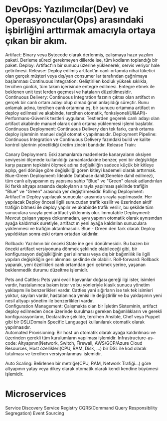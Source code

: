 # DevOps: Yazılımcılar(Dev) ve Operasyoncular(Ops) arasındaki işbirliğini arttırmak amacıyla ortaya çıkan bir akım.
Artifact: Binary veya Bytecode olarak derlenmiş, çalışmaya hazır yazılım paketi. Derleme süreci gerekmeyen dillerde ise, tüm kodların toplandığı bir paket.
Deploy: Artifact'ın bir sunucu üzerine yüklenerek, servis veriyor hale getirilmesi.
Release: Deploy edilmiş artifact'ın canlı ortamda nihai tüketici olan gerçek müşteri veya dış/yan consumer lar tarafından çağrılmaya başlanması 
Continuous Integration: Geliştirilen kodluk yüksek sıklıkla, tercihen günlük, tüm takım içerisinde entegre edilmesi. Entegre etmek ile beklenen unit test lerden geçmesi ve hataların düzeltilmesidir.   
Continuous Delivery: Continuous Integration fazının çıktısı olan artifact ın gerçek bir canlı ortam adayı olup olmadığının anlaşıldığı süreçtir. Bunu anlamak adına, tercihen canlı ortamına eş, bir sunucu ortamına artifact ın deploy edilmesi ve akabinde, tercihen otomatik, fonksiyonel(UI&API)-Performans-Güvenlik testleri uygulanır. Testlerden geçerek canlı adayı olan artifact akabinde manuel olarak canlı ortama yüklenmesi işlemi başlatılır. 
Continuous Deployment: Continuous Delivery den tek farkı, canlı ortama deploy işleminin manuel değil otomatik yapılmasıdır.
Deployment Pipeline: Continuous Integration ve Continuous Delivery fazındaki build ve kalite kontrol işlerinin yönetildiği üretim zinciri bandıdır. 
Release Train: 

Canary Deployment: Eski zamanlarda madenlerde kanaryaların oksiyen seviyesini ölçmede kullanıldığı zamanlardakine benzer, yeni bir değişikliğe karşı pazarın tepkisini ölçmek adına değişikliğin sadece küçük bir kitleye açılıp, geri dönüşe göre değişikliği gören kitleyi kademeli olarak arttırmak.  
Blue-Green Deployment: İdealde Database dahil(Genelde dahil edilmez), tüm canlı altyapısının eş yapısına sahip "Blue" ve "Green" olarak adlandırılan iki farklı altyapı arasında deployların sırayla yapılması şeklinde trafiğin "Blue" ve "Green" arasında yer değiştirmesidir. 
Rolling Deployment: Artifact'ın Deploy yapılacak sunucular arasında sırayla yapılmasıdır. Her yapılacak Deploy öncesi ilgili sunucudan trafik kesilir ve üzerinden aktif trafiğin bitmesi ile deploy yapılır ve akabinde trafik verilir,  bu şekilde tüm sunuculara sırayla yeni artifact yüklenmiş olur.
Immutable Deployment: Mevcut çalışan yapıya dokunmadan, aynı yapının otomatik olarak aynısından ayağa kaldırmak suretiyle, artifact ın yeni ayağa kaldırılan sunuculara yüklenmesi ve trafiğin aktarılmasıdır. Blue - Green den fark olarak Deploy yapıldıktan sonra eski ortam ortadan kaldırılır.

Rollback: Yazılımın bir önceki State ine geri dönülmesidir. Bu bazen bir önceki artifact versiyonuna dönmek şeklinde olabileceği gibi, bir konfigurasyon değişikliğinin geri alınması veya dış bir bağımlılık ile ilgili yapılan değişikliğin geri alınması şeklinde de olabilir. 
Roll-forward: Rollback yaparak, yeni özellikleri canlı ortamdan geri çekmek yerine, yaşanan beklenmedik durumu düzeltme işlemidir.

Pets and Cattles: Pets yani evcil hayvanlar doğası gereği ilgi ister, isimleri vardır, hastalanınca bakım ister ve bu yönleriyle klasik sunucu yönetim yaklaşımı ile benzerlikleri vardır. Cattles yani sığırların ise tek tek isimleri yoktur, sayıları vardır, hastalanınca yenisi ile değiştirilir ve bu yaklaşımın yeni nesil altyapı yönetim ile benzerlikleri vardır.   
Configuration Management: Çalışmakta olan bir İşletim Sisteminin, artifact deploy edilmeden önce üzerinde kurulması gereken bağımlılıkların ve gerekli konfigurasyonların, Declarative şekilde, tercihen Ansible, Chef veya Puppet gibi bir DSL(Domain Specific Language) kullanılarak otomatik olarak yapılmasıdır.  
Automated Provisioning: Bir host un otomatik olarak ayağa kaldırılması ve üzerinden gerekli tüm kurulumların yapılması işlemidir.
Infrastructure-as-code: Altyapının(Network, Switch, Firewall, AWS/GCP/Azure Cloud Resources, Host özellikleri(CPU, RAM, Disk, ...) bir DSL ile kod olarak tutulması ve tercihen versiyonlanması işlemidir.

Auto Scaling: Belirlenen bir metriğe(CPU, RAM, Network Trafiği...) göre altyapının yatay veya dikey olarak otomatik olarak kendi kendine büyümesi işlemidir.

# Microservices
Service Discovery
Service Registry
CQRS(Command Query Responsibility Segregation)
Event Sourcing
